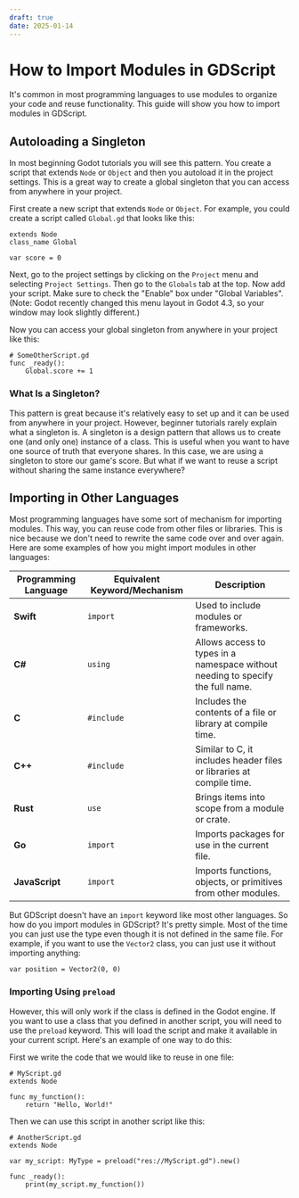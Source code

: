 ```yaml
---
draft: true
date: 2025-01-14
---
```


# How to Import Modules in GDScript
It's common in most programming languages to use modules to organize your code and reuse functionality. This guide will show you how to import modules in GDScript.

## Autoloading a Singleton
In most beginning Godot tutorials you will see this pattern. You create a script that extends `Node` or `Object` and then you autoload it in the project settings. This is a great way to create a global singleton that you can access from anywhere in your project.

First create a new script that extends `Node` or `Object`. For example, you could create a script called `Global.gd` that looks like this:

```GDScript
extends Node
class_name Global

var score = 0
```

Next, go to the project settings by clicking on the `Project` menu and selecting `Project Settings`. Then go to the `Globals` tab at the top. Now add your script. Make sure to check the "Enable" box under "Global Variables". (Note: Godot recently changed this menu layout in Godot 4.3, so your window may look slightly different.)

Now you can access your global singleton from anywhere in your project like this:

```GDScript
# SomeOtherScript.gd
func _ready():
    Global.score += 1
```

### What Is a Singleton?
This pattern is great because it's relatively easy to set up and it can be used from anywhere in your project. However, beginner tutorials rarely explain what a singleton is. A singleton is a design pattern that allows us to create one (and only one) instance of a class. This is useful when you want to have one source of truth that everyone shares. In this case, we are using a singleton to store our game's score. But what if we want to reuse a script without sharing the same instance everywhere? 

## Importing in Other Languages

Most programming languages have some sort of mechanism for importing modules. This way, you can reuse code from other files or libraries. This is nice because we don't need to rewrite the same code over and over again. Here are some examples of how you might import modules in other languages:

| Programming Language | Equivalent Keyword/Mechanism | Description                                                                     |
| -------------------- | ---------------------------- | ------------------------------------------------------------------------------- |
| **Swift**            | `import`                     | Used to include modules or frameworks.                                          |
| **C#**               | `using`                      | Allows access to types in a namespace without needing to specify the full name. |
| **C**                | `#include`                   | Includes the contents of a file or library at compile time.                     |
| **C++**              | `#include`                   | Similar to C, it includes header files or libraries at compile time.            |
| **Rust**             | `use`                        | Brings items into scope from a module or crate.                                 |
| **Go**               | `import`                     | Imports packages for use in the current file.                                   |
| **JavaScript**       | `import`                     | Imports functions, objects, or primitives from other modules.                   |

But GDScript doesn't have an `import` keyword like most other languages. So how do you import modules in GDScript? It's pretty simple. Most of the time you can just use the type even though it is not defined in the same file. For example, if you want to use the `Vector2` class, you can just use it without importing anything:

```GDScript
var position = Vector2(0, 0)
```

### Importing Using `preload`
However, this will only work if the class is defined in the Godot engine. If you want to use a class that you defined in another script, you will need to use the `preload` keyword. This will load the script and make it available in your current script. Here's an example of one way to do this:

First we write the code that we would like to reuse in one file: 
```GDScript
# MyScript.gd
extends Node

func my_function():
    return "Hello, World!"
```

Then we can use this script in another script like this:
```GDScript
# AnotherScript.gd
extends Node

var my_script: MyType = preload("res://MyScript.gd").new()

func _ready():
    print(my_script.my_function())
```

